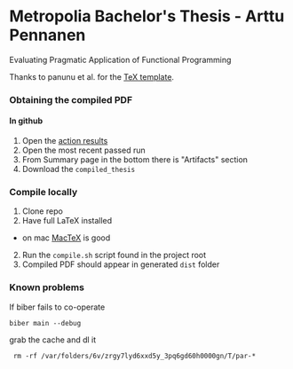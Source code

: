 # Metropolia Bachelor's Thesis - Arttu Pennanen

Evaluating Pragmatic Application of Functional Programming

Thanks to panunu et al. for the [TeX template](https://github.com/panunu/metropolia-thesis-latex).

### Obtaining the compiled PDF

#### In github

1. Open the [action results](https://github.com/pennane/thesis/actions/workflows/main.yml)
2. Open the most recent passed run
3. From Summary page in the bottom there is "Artifacts" section
4. Download the `compiled_thesis`

### Compile locally

1. Clone repo
2. Have full LaTeX installed

- on mac [MacTeX](https://tug.org/mactex/) is good

2. Run the `compile.sh` script found in the project root
3. Compiled PDF should appear in generated `dist` folder

### Known problems

If biber fails to co-operate

```
biber main --debug
```

grab the cache and dl it

```
 rm -rf /var/folders/6v/zrgy7lyd6xxd5y_3pq6gd60h0000gn/T/par-*
```
